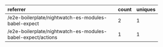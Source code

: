 | referrer                                                    | count | uniques |
| :---------------------------------------------------------- | :---- | :------ |
| /e2e-boilerplate/nightwatch-es-modules-babel-expect         | 2     | 1       |
| /e2e-boilerplate/nightwatch-es-modules-babel-expect/actions | 1     | 1       |